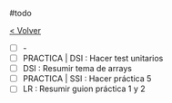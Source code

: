 #todo

[< Volver](Tareas)

- [ ] \-
- [ ] PRACTICA | DSI : Hacer test unitarios
- [ ] DSI : Resumir tema de arrays
- [ ] PRACTICA | SSI : Hacer práctica 5
- [ ] LR : Resumir guion práctica 1 y 2